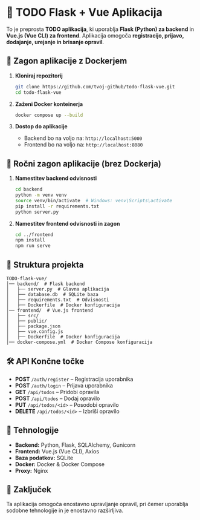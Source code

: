 # 📝 TODO Flask + Vue Aplikacija

To je preprosta **TODO aplikacija**, ki uporablja **Flask (Python) za backend** in **Vue.js (Vue CLI) za frontend**. Aplikacija omogoča **registracijo, prijavo, dodajanje, urejanje in brisanje opravil**.

## 🚀 Zagon aplikacije z Dockerjem

1. **Kloniraj repozitorij**  
   ```sh
   git clone https://github.com/tvoj-github/todo-flask-vue.git
   cd todo-flask-vue
   ```

2. **Zaženi Docker konteinerja**  
   ```sh
   docker compose up --build
   ```

3. **Dostop do aplikacije**  
   - Backend bo na voljo na: `http://localhost:5000`
   - Frontend bo na voljo na: `http://localhost:8080`

## 🔧 Ročni zagon aplikacije (brez Dockerja)

1. **Namestitev backend odvisnosti**  
   ```sh
   cd backend
   python -m venv venv
   source venv/bin/activate  # Windows: venv\Scripts\activate
   pip install -r requirements.txt
   python server.py
   ```

2. **Namestitev frontend odvisnosti in zagon**  
   ```sh
   cd ../frontend
   npm install
   npm run serve
   ```

## 📂 Struktura projekta
```
TODO-flask-vue/
│── backend/  # Flask backend
│   ├── server.py  # Glavna aplikacija
│   ├── database.db  # SQLite baza
│   ├── requirements.txt  # Odvisnosti
│   ├── Dockerfile  # Docker konfiguracija
│── frontend/  # Vue.js frontend
│   ├── src/
│   ├── public/
│   ├── package.json
│   ├── vue.config.js
│   ├── Dockerfile  # Docker konfiguracija
│── docker-compose.yml  # Docker Compose konfiguracija
```

## 🛠 API Končne točke

- **POST** `/auth/register` – Registracija uporabnika
- **POST** `/auth/login` – Prijava uporabnika
- **GET** `/api/todos` – Pridobi opravila
- **POST** `/api/todos` – Dodaj opravilo
- **PUT** `/api/todos/<id>` – Posodobi opravilo
- **DELETE** `/api/todos/<id>` – Izbriši opravilo

## 🔗 Tehnologije

- **Backend:** Python, Flask, SQLAlchemy, Gunicorn
- **Frontend:** Vue.js (Vue CLI), Axios
- **Baza podatkov:** SQLite
- **Docker:** Docker & Docker Compose
- **Proxy:** Nginx


## 🏁 Zaključek

Ta aplikacija omogoča enostavno upravljanje opravil, pri čemer uporablja sodobne tehnologije in je enostavno razširljiva. 

